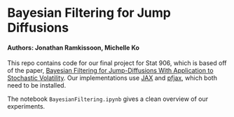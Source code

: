 # Bayesian Filtering for Jump Diffusions

#### Authors: Jonathan Ramkissoon, Michelle Ko

This repo contains code for our final project for Stat 906, which is based off of the paper, [Bayesian Filtering for Jump-Diffusions With Application to Stochastic Volatility](https://www.tandfonline.com/doi/abs/10.1198/jcgs.2009.07137). Our implementations use [JAX](https://jax.readthedocs.io/en/latest/index.html) and [pfjax](https://pfjax.readthedocs.io/en/latest/index.html), which both need to be installed. 

The notebook `BayesianFiltering.ipynb` gives a clean overview of our experiments.
